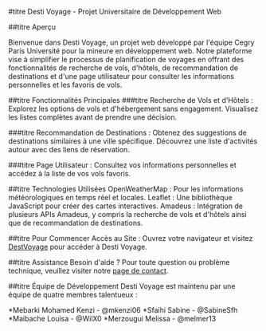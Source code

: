 #titre Desti Voyage - Projet Universitaire de Développement Web

##titre Aperçu

Bienvenue dans Desti Voyage, un projet web développé par l'équipe Cegry Paris Université pour la mineure en développement web. Notre plateforme vise à simplifier le processus de planification de voyages en offrant des fonctionnalités de recherche de vols, d'hôtels, de recommandation de destinations et d'une page utilisateur pour consulter les informations personnelles et les favoris de vols.

##titre Fonctionnalités Principales
###titre Recherche de Vols et d'Hôtels : Explorez les options de vols et d'hébergement sans engagement. Visualisez les listes complètes avant de prendre une décision.

###titre Recommandation de Destinations : Obtenez des suggestions de destinations similaires à une ville spécifique. Découvrez une liste d'activités autour avec des liens de réservation.

###titre Page Utilisateur : Consultez vos informations personnelles et accédez à la liste de vos vols favoris.

##titre Technologies Utilisées
OpenWeatherMap : Pour les informations météorologiques en temps réel et locales.
Leaflet : Une bibliothèque JavaScript pour créer des cartes interactives.
Amadeus : Intégration de plusieurs APIs Amadeus, y compris la recherche de vols et d'hôtels ainsi que de recommandation de destinations.

##titre Pour Commencer
Accès au Site : Ouvrez votre navigateur et visitez [DestVoyage](https://destivoyage.alwaysdata.net/) pour accéder à Desti Voyage.

##titre Assistance
Besoin d'aide ? Pour toute question ou problème technique, veuillez visiter notre [page de contact](https://votre-site.com/contact).

##titre Équipe de Développement
Desti Voyage est maintenu par une équipe de quatre membres talentueux :

*Mebarki Mohamed Kenzi - @mkenzi06
*Sfaihi Sabine - @SabineSfh
*Maibache Louisa - @WilX0
*Merzougui Melissa - @melmer13